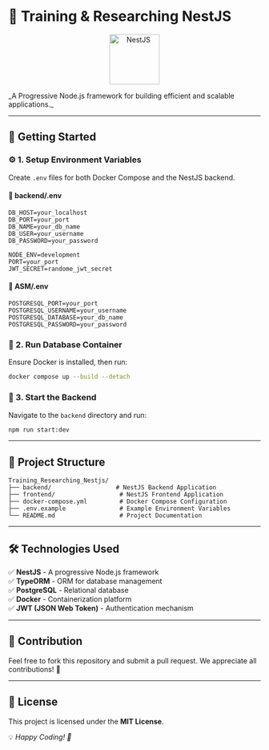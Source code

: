 # 🚀 Training & Researching NestJS

<p align="center">
  <img src="https://nestjs.com/img/logo-small.svg" width="100" alt="NestJS">
</p>  
_A Progressive Node.js framework for building efficient and scalable applications._

---

## 📌 Getting Started

### ⚙️ 1. Setup Environment Variables
Create `.env` files for both Docker Compose and the NestJS backend.

#### 📂 backend/.env
```
DB_HOST=your_localhost
DB_PORT=your_port
DB_NAME=your_db_name
DB_USER=your_username
DB_PASSWORD=your_password

NODE_ENV=development
PORT=your_port
JWT_SECRET=randome_jwt_secret
```

#### 📂 ASM/.env
```
POSTGRESQL_PORT=your_port
POSTGRESQL_USERNAME=your_username
POSTGRESQL_DATABASE=your_db_name
POSTGRESQL_PASSWORD=your_password
```

### 🐳 2. Run Database Container
Ensure Docker is installed, then run:
```sh
docker compose up --build --detach
```

### 🚀 3. Start the Backend
Navigate to the `backend` directory and run:
```sh
npm run start:dev
```

---

## 📁 Project Structure
```
Training_Researching_Nestjs/
├── backend/                  # NestJS Backend Application
├── frontend/                  # NestJS Frontend Application
├── docker-compose.yml         # Docker Compose Configuration
├── .env.example               # Example Environment Variables
└── README.md                  # Project Documentation
```

---

## 🛠️ Technologies Used
✅ **NestJS** - A progressive Node.js framework  
✅ **TypeORM** - ORM for database management  
✅ **PostgreSQL** - Relational database  
✅ **Docker** - Containerization platform  
✅ **JWT (JSON Web Token)** - Authentication mechanism  

---

## 🤝 Contribution
Feel free to fork this repository and submit a pull request. We appreciate all contributions! 🎉

---

## 📜 License
This project is licensed under the **MIT License**.

💡 _Happy Coding! 🚀_

